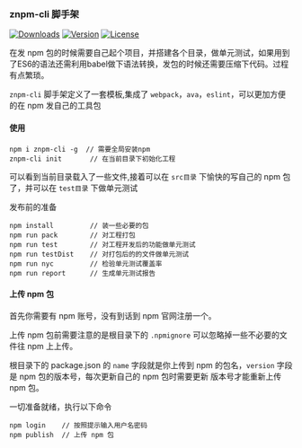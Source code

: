 ### znpm-cli 脚手架

<p align="left">
<a href="https://www.npmjs.com/package/znpm-cli"><img src="https://img.shields.io/npm/dm/znpm-cli.svg" alt="Downloads"></a>
<a href="https://www.npmjs.com/package/znpm-cli"><img src="https://img.shields.io/npm/v/znpm-cli.svg" alt="Version"></a>
<a href="https://www.npmjs.com/package/znpm-cli"><img src="https://img.shields.io/npm/l/znpm-cli.svg" alt="License"></a>
</p>

在发 npm 包的时候需要自己起个项目，并搭建各个目录，做单元测试，如果用到了ES6的语法还需利用babel做下语法转换，发包的时候还需要压缩下代码。过程有点繁琐。

`znpm-cli` 脚手架定义了一套模板,集成了 `webpack`，`ava`，`eslint`，可以更加方便的在 npm 发自己的工具包

#### 使用

```
npm i znpm-cli -g  // 需要全局安装npm
znpm-cli init       // 在当前目录下初始化工程
```

可以看到当前目录载入了一些文件,接着可以在 `src目录` 下愉快的写自己的 npm 包了，并可以在 `test目录` 下做单元测试

发布前的准备

```
npm install         // 装一些必要的包
npm run pack        // 对工程打包
npm run test        // 对工程开发后的功能做单元测试
npm run testDist    // 对打包后的的文件做单元测试
npm run nyc         // 检验单元测试覆盖率
npm run report      // 生成单元测试报告
```    

#### 上传 npm 包

首先你需要有 npm 账号，没有到话到 npm 官网注册一个。

上传 npm 包前需要注意的是根目录下的 `.npmignore` 可以忽略掉一些不必要的文件往 npm 上上传。

根目录下的 package.json 的 `name` 字段就是你上传到 npm 的包名，`version` 字段是 npm 包的版本号，每次更新自己的 npm 包时需要更新 版本号才能重新上传 npm 包。

一切准备就绪，执行以下命令

```
npm login    // 按照提示输入用户名密码
npm publish  // 上传 npm 包
```

